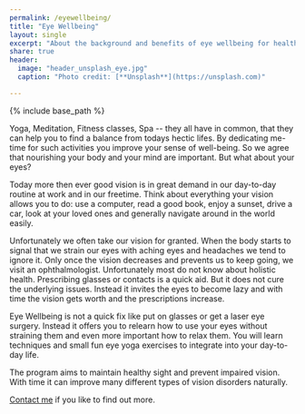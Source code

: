 ```yaml
---
permalink: /eyewellbeing/
title: "Eye Wellbeing"
layout: single
excerpt: "About the background and benefits of eye wellbeing for healthy and vital vision."
share: true
header:
  image: "header_unsplash_eye.jpg"
  caption: "Photo credit: [**Unsplash**](https://unsplash.com)"

---
```


{% include base_path %}

[comment]: <> (TODO: Add a nice header?)

Yoga, Meditation, Fitness classes, Spa -- they all have in common, that they can help you to find a balance from todays hectic lifes. By dedicating me-time for such activities you improve your sense of well-being.
So we agree that nourishing your body and your mind are important. But what about your eyes?

Today more then ever good vision is in great demand in our day-to-day routine at work and in our freetime. 
Think about everything your vision allows you to do: use a computer, read a good book, enjoy a sunset, drive a car, look at your loved ones and generally navigate around in the world easily.

Unfortunately we often take our vision for granted. When the body starts to signal that we strain our eyes with aching eyes and headaches we tend to ignore it. Only once the vision decreases and prevents us to keep going, we visit an ophthalmologist. Unfortunately most do not know about holistic health. Prescribing glasses or contacts is a quick aid. But it does not cure the underlying issues. Instead it invites the eyes to become lazy and with time the vision gets worth and the prescriptions increase. 

[comment]: <> (read more on extra blog post)

Eye Wellbeing is not a quick fix like put on glasses or get a laser eye surgery. Instead it offers you to relearn how to use your eyes without straining them and even more important how to relax them. 
You will learn techniques and small fun eye yoga exercises to integrate into your day-to-day life. 


The program aims to maintain healthy sight and prevent impaired vision. With time it can improve many different types of vision disorders naturally. 


[Contact me](/coaching) if you like to find out more. 



[comment]: <> (Add link about food)

[comment]: <> (Add some research link to read further on this)


[comment]: <> (You can read more about my own journey to a healthy and vital vision [here].)
